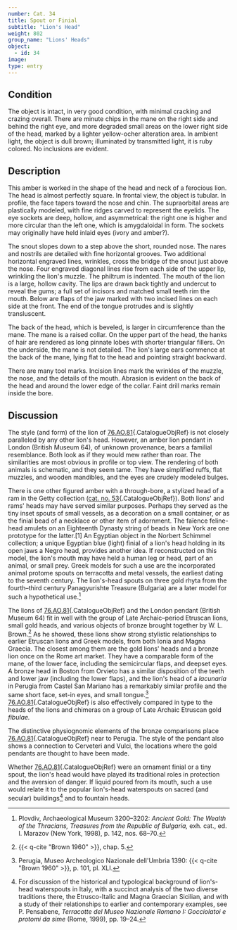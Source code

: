 ```yaml
---
number: Cat. 34
title: Spout or Finial
subtitle: "Lion's Head"
weight: 802
group_name: "Lions' Heads"
object:
  - id: 34
image:
type: entry
---
```


## Condition

The object is intact, in very good condition, with minimal cracking and crazing overall. There are minute chips in the mane on the right side and behind the right eye, and more degraded small areas on the lower right side of the head, marked by a lighter yellow-ocher alteration area. In ambient light, the object is dull brown; illuminated by transmitted light, it is ruby colored. No inclusions are evident.

## Description

This amber is worked in the shape of the head and neck of a ferocious lion. The head is almost perfectly square. In frontal view, the object is tubular. In profile, the face tapers toward the nose and chin. The supraorbital areas are plastically modeled, with fine ridges carved to represent the eyelids. The eye sockets are deep, hollow, and asymmetrical: the right one is higher and more circular than the left one, which is amygdaloidal in form. The sockets may originally have held inlaid eyes (ivory and amber?).

The snout slopes down to a step above the short, rounded nose. The nares and nostrils are detailed with fine horizontal grooves. Two additional horizontal engraved lines, wrinkles, cross the bridge of the snout just above the nose. Four engraved diagonal lines rise from each side of the upper lip, wrinkling the lion's muzzle. The philtrum is indented. The mouth of the lion is a large, hollow cavity. The lips are drawn back tightly and undercut to reveal the gums; a full set of incisors and matched small teeth rim the mouth. Below are flaps of the jaw marked with two incised lines on each side at the front. The end of the tongue protrudes and is slightly transluscent.

The back of the head, which is beveled, is larger in circumference than the mane. The mane is a raised collar. On the upper part of the head, the hanks of hair are rendered as long pinnate lobes with shorter triangular fillers. On the underside, the mane is not detailed. The lion's large ears commence at the back of the mane, lying flat to the head and pointing straight backward.

There are many tool marks. Incision lines mark the wrinkles of the muzzle, the nose, and the details of the mouth. Abrasion is evident on the back of the head and around the lower edge of the collar. Faint drill marks remain inside the bore.

## Discussion

The style (and form) of the lion of [76.AO.81](#cat-76.AO.81){.CatalogueObjRef} is not closely paralleled by any other lion's head. However, an amber lion pendant in London (British Museum 64), of unknown provenance, bears a familial resemblance. Both look as if they would mew rather than roar. The similarities are most obvious in profile or top view. The rendering of both animals is schematic, and they seem tame. They have simplified ruffs, flat muzzles, and wooden mandibles, and the eyes are crudely modeled bulges.

There is one other figured amber with a through-bore, a stylized head of a ram in the Getty collection ([cat. no. 53](#cat-82.AO.161.4){.CatalogueObjRef}). Both lions' and rams' heads may have served similar purposes. Perhaps they served as the tiny inset spouts of small vessels, as a decoration on a small container, or as the finial bead of a necklace or other item of adornment. The faïence feline-head amulets on an Eighteenth Dynasty string of beads in New York are one prototype for the latter.[1] An Egyptian object in the Norbert Schimmel collection; a unique Egyptian blue (light) finial of a lion's head holding in its open jaws a Negro head, provides another idea. If reconstructed on this model, the lion's mouth may have held a human leg or head, part of an animal, or small prey. Greek models for such a use are the incorporated animal protome spouts on terracotta and metal vessels, the earliest dating to the seventh century. The lion's-head spouts on three gold rhyta from the fourth–third century Panagyurishte Treasure (Bulgaria) are a later model for such a hypothetical use.[^2]

The lions of [76.AO.81](#cat-76.AO.81){.CatalogueObjRef} and the London pendant (British Museum 64) fit in well with the group of Late Archaic–period Etruscan lions, small gold heads, and various objects of bronze brought together by W. L. Brown.[^3] As he showed, these lions show strong stylistic relationships to earlier Etruscan lions and Greek models, from both Ionia and Magna Graecia. The closest among them are the gold lions' heads and a bronze lion once on the Rome art market. They have a comparable form of the mane, of the lower face, including the semicircular flaps, and deepset eyes. A bronze head in Boston from Orvieto has a similar disposition of the teeth and lower jaw (including the lower flaps), and the lion's head of a *lacunaria* in Perugia from Castel San Mariano has a remarkably similar profile and the same short face, set-in eyes, and small tongue.[^4] [76.AO.81](#cat-76.AO.81){.CatalogueObjRef} is also effectively compared in type to the heads of the lions and chimeras on a group of Late Archaic Etruscan gold *fibulae.*

The distinctive physiognomic elements of the bronze comparisons place [76.AO.81](#cat-76.AO.81){.CatalogueObjRef} near to Perugia. The style of the pendant also shows a connection to Cerveteri and Vulci, the locations where the gold pendants are thought to have been made.

Whether [76.AO.81](#cat-76.AO.81){.CatalogueObjRef} were an ornament finial or a tiny spout, the lion's head would have played its traditional roles in protection and the aversion of danger. If liquid poured from its mouth, such a use would relate it to the popular lion's-head waterspouts on sacred (and secular) buildings[^5] and to fountain heads.


[^1]: New York, Metropolitan Museum of Art, 1926 26.7.1364. These are pictured in {{< q-cite "*Hapshepsut* 2005" >}}, p. 203, no. 122.

[^2]: Plovdiv, Archaeological Museum 3200–3202: *Ancient Gold: The Wealth of the Thracians, Treasures from the Republic of Bulgaria,* exh. cat., ed. I. Marazov (New York, 1998), p. 142, nos. 68–70.

[^3]: {{< q-cite "Brown 1960" >}}, chap. 5.

[^4]: Perugia, Museo Archeologico Nazionale dell'Umbria 1390: {{< q-cite "Brown 1960" >}}, p. 101, pl. XLI.

[^5]: For discussion of the historical and typological background of lion's-head waterspouts in Italy, with a succinct analysis of the two diverse traditions there, the Etrusco-Italic and Magna Graecian Sicilian, and with a study of their relationships to earlier and contemporary examples, see P. Pensabene, *Terracotte del Museo Nazionale Romano I: Gocciolatoi e protomi da sime* (Rome, 1999), pp. 19–24.
